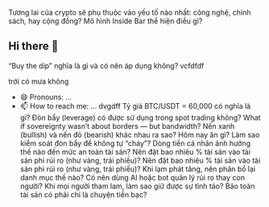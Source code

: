 Tương lai của crypto sẽ phụ thuộc vào yếu tố nào nhất: công nghệ, chính sách, hay cộng đồng?
Mô hình Inside Bar thể hiện điều gì?
## Hi there 👋
“Buy the dip” nghĩa là gì và có nên áp dụng không?
vcfdfdf 
<!--ghnjghhggvdffdgfdsdffsdsdE.md` (vvcvvthis file) appears on your GitHub profile.
dvgdff
Here are some ideas to get you started:fcfgfgfgdfggfg
dvvfdfdfdfdf
- 🔭 I’m currently working on ...xcdcvvdf
- 🌱 I’m currently learning ...
- 👯 I’m looking to collaborate on ...vgvdfdgffd
- 🤔 I’m looking for help with ...cvvcvvcvsfffd
- 💬 Ask me about ...
- 📫 How to reach me: ...
- 😄 Pronouns: ...
- ⚡ Fun fact: ...
-->trời có mưa không
- 😄 Pronouns: ...
- 📫 How to reach me: ...
dvgdff
Tỷ giá BTC/USDT = 60,000 có nghĩa là gì?
Đòn bẩy (leverage) có được sử dụng trong spot trading không?
What if sovereignty wasn’t about borders — but bandwidth?
Nến xanh (bullish) và nến đỏ (bearish) khác nhau ra sao?
  Hôm nay ăn gì?
  Làm sao kiểm soát đòn bẩy để không tự “cháy”?
  Dòng tiền cá nhân ảnh hưởng thế nào đến mức an toàn tài sản?
  Nên đặt bao nhiêu % tài sản vào tài sản phi rủi ro (như vàng, trái phiếu)?
  Nên đặt bao nhiêu % tài sản vào tài sản phi rủi ro (như vàng, trái phiếu)?
  Khi lạm phát tăng, nên phân bổ lại danh mục thế nào?
  Có nên dùng AI hoặc bot quản lý rủi ro thay con người?
  Khi mọi người tham lam, làm sao giữ được sự tỉnh táo?
  Bảo toàn tài sản có phải chỉ là chuyện tiền bạc?
  
